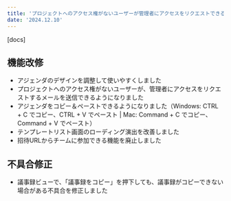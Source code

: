 ```yaml
---
title: 'プロジェクトへのアクセス権がないユーザーが管理者にアクセスをリクエストできるようになりました。その他機能改修、不具合の修正を行いました。'
date: '2024.12.10'
---
```


[docs]

## 機能改修

- アジェンダのデザインを調整して使いやすくしました
- プロジェクトへのアクセス権がないユーザーが、管理者にアクセスをリクエストするメールを送信できるようになりました
- アジェンダをコピー＆ペーストできるようになりました（Windows: CTRL + C でコピー、CTRL + V でペースト | Mac: Command + C でコピー、Command + V でペースト）
- テンプレートリスト画面のローディング演出を改善しました
- 招待URLからチームに参加できる機能を廃止しました

## 不具合修正

- 議事録ビューで、「議事録をコピー」を押下しても、議事録がコピーできない場合がある不具合を修正しました
